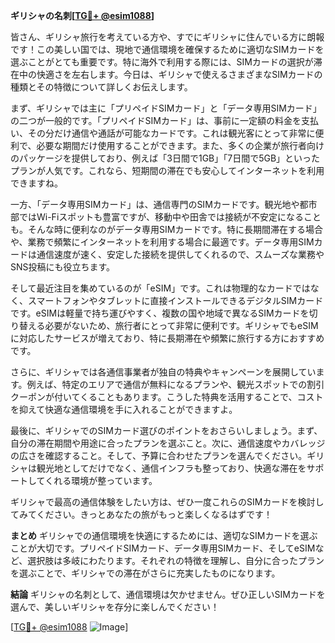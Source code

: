 **ギリシャの名刺[[TG💪+ @esim1088](https://t.me/s/esim1088)]**

皆さん、ギリシャ旅行を考えている方や、すでにギリシャに住んでいる方に朗報です！この美しい国では、現地で通信環境を確保するために適切なSIMカードを選ぶことがとても重要です。特に海外で利用する際には、SIMカードの選択が滞在中の快適さを左右します。今日は、ギリシャで使えるさまざまなSIMカードの種類とその特徴について詳しくお伝えします。

まず、ギリシャでは主に「プリペイドSIMカード」と「データ専用SIMカード」の二つが一般的です。「プリペイドSIMカード」は、事前に一定額の料金を支払い、その分だけ通信や通話が可能なカードです。これは観光客にとって非常に便利で、必要な期間だけ使用することができます。また、多くの企業が旅行者向けのパッケージを提供しており、例えば「3日間で1GB」「7日間で5GB」といったプランが人気です。これなら、短期間の滞在でも安心してインターネットを利用できますね。

一方、「データ専用SIMカード」は、通信専門のSIMカードです。観光地や都市部ではWi-Fiスポットも豊富ですが、移動中や田舎では接続が不安定になることも。そんな時に便利なのがデータ専用SIMカードです。特に長期間滞在する場合や、業務で頻繁にインターネットを利用する場合に最適です。データ専用SIMカードは通信速度が速く、安定した接続を提供してくれるので、スムーズな業務やSNS投稿にも役立ちます。

そして最近注目を集めているのが「eSIM」です。これは物理的なカードではなく、スマートフォンやタブレットに直接インストールできるデジタルSIMカードです。eSIMは軽量で持ち運びやすく、複数の国や地域で異なるSIMカードを切り替える必要がないため、旅行者にとって非常に便利です。ギリシャでもeSIMに対応したサービスが増えており、特に長期滞在や頻繁に旅行する方におすすめです。

さらに、ギリシャでは各通信事業者が独自の特典やキャンペーンを展開しています。例えば、特定のエリアで通信が無料になるプランや、観光スポットでの割引クーポンが付いてくることもあります。こうした特典を活用することで、コストを抑えて快適な通信環境を手に入れることができますよ。

最後に、ギリシャでのSIMカード選びのポイントをおさらいしましょう。まず、自分の滞在期間や用途に合ったプランを選ぶこと。次に、通信速度やカバレッジの広さを確認すること。そして、予算に合わせたプランを選んでください。ギリシャは観光地としてだけでなく、通信インフラも整っており、快適な滞在をサポートしてくれる環境が整っています。

ギリシャで最高の通信体験をしたい方は、ぜひ一度これらのSIMカードを検討してみてください。きっとあなたの旅がもっと楽しくなるはずです！

**まとめ**
ギリシャでの通信環境を快適にするためには、適切なSIMカードを選ぶことが大切です。プリペイドSIMカード、データ専用SIMカード、そしてeSIMなど、選択肢は多岐にわたります。それぞれの特徴を理解し、自分に合ったプランを選ぶことで、ギリシャでの滞在がさらに充実したものになります。

**結論**
ギリシャの名刺として、通信環境は欠かせません。ぜひ正しいSIMカードを選んで、美しいギリシャを存分に楽しんでください！

[[TG💪+ @esim1088](https://t.me/s/esim1088) ![Image](https://i.postimg.cc/Y0z9fWf4/image.png)]